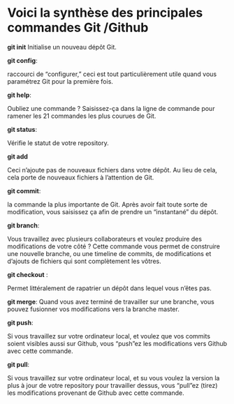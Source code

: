 # Voici la synthèse des principales commandes  Git /Github


**git init** Initialise un nouveau dépôt Git.

**git config**:

raccourci de “configurer,” ceci est tout particulièrement utile quand vous paramétrez Git pour la première fois.

**git help**:

Oubliez une commande ? Saisissez-ça dans la ligne de commande pour ramener les 21 commandes les plus courues de Git.

**git status**:

Vérifie le statut de votre repository.

**git add** 

Ceci n’ajoute pas de nouveaux fichiers dans votre dépôt. Au lieu de cela, cela porte de nouveaux fichiers à l’attention de Git.

**git commit**:

la commande la plus importante de Git. Après avoir fait toute sorte de modification, vous saisissez ça afin de prendre un “instantané” du dépôt.

**git branch**:

Vous travaillez avec plusieurs collaborateurs et voulez produire des modifications de votre côté ? Cette commande vous permet de construire une nouvelle branche, ou une timeline de commits, de modifications et d’ajouts de fichiers qui sont complètement les vôtres.

**git checkout** :

Permet littéralement de rapatrier un dépôt dans lequel vous n’êtes pas.

**git merge**:
Quand vous avez terminé de travailler sur une branche, vous pouvez fusionner vos modifications vers la branche master.

**git push**: 

Si vous travaillez sur votre ordinateur local, et voulez que vos commits soient visibles aussi sur Github, vous “push”ez les modifications vers Github avec cette commande.

**git pull**: 

Si vous travaillez sur votre ordinateur local, et su vous voulez la version la plus à jour de votre repository pour travailler dessus, vous “pull”ez (tirez) les modifications provenant de Github avec cette commande.

